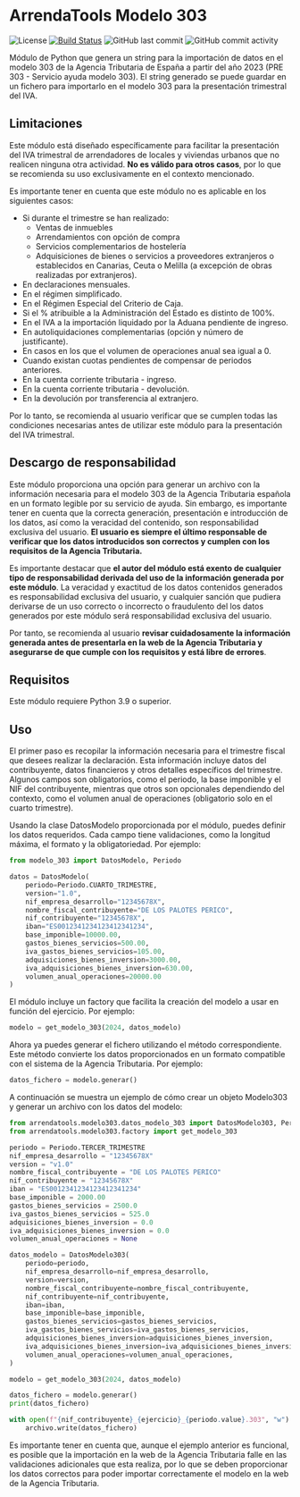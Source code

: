 # ArrendaTools Modelo 303
![License](https://img.shields.io/github/license/hokus15/ArrendaToolsModelo303)
[![Build Status](https://github.com/hokus15/ArrendaToolsModelo303/actions/workflows/main.yml/badge.svg)](https://github.com/hokus15/ArrendaToolsModelo303/actions)
![GitHub last commit](https://img.shields.io/github/last-commit/hokus15/ArrendaToolsModelo303?logo=github)
![GitHub commit activity](https://img.shields.io/github/commit-activity/m/hokus15/ArrendaToolsModelo303?logo=github)

Módulo de Python que genera un string para la importación de datos en el modelo 303 de la Agencia Tributaria de España a partir del año 2023 (PRE 303 - Servicio ayuda modelo 303). El string generado se puede guardar en un fichero para importarlo en el modelo 303 para la presentación trimestral del IVA.

## Limitaciones

Este módulo está diseñado específicamente para facilitar la presentación del IVA trimestral de arrendadores de locales y viviendas urbanos que no realicen ninguna otra actividad. **No es válido para otros casos**, por lo que se recomienda su uso exclusivamente en el contexto mencionado.

Es importante tener en cuenta que este módulo no es aplicable en los siguientes casos:

- Si durante el trimestre se han realizado:
  - Ventas de inmuebles
  - Arrendamientos con opción de compra
  - Servicios complementarios de hostelería
  - Adquisiciones de bienes o servicios a proveedores extranjeros o establecidos en Canarias, Ceuta o Melilla (a excepción de obras realizadas por extranjeros).
- En declaraciones mensuales.
- En el régimen simplificado.
- En el Régimen Especial del Criterio de Caja.
- Si el % atribuible a la Administración del Estado es distinto de 100%.
- En el IVA a la importación liquidado por la Aduana pendiente de ingreso.
- En autoliquidaciones complementarias (opción y número de justificante).
- En casos en los que el volumen de operaciones anual sea igual a 0.
- Cuando existan cuotas pendientes de compensar de periodos anteriores.
- En la cuenta corriente tributaria - ingreso.
- En la cuenta corriente tributaria - devolución.
- En la devolución por transferencia al extranjero.

Por lo tanto, se recomienda al usuario verificar que se cumplen todas las condiciones necesarias antes de utilizar este módulo para la presentación del IVA trimestral.

## Descargo de responsabilidad

Este módulo proporciona una opción para generar un archivo con la información necesaria para el modelo 303 de la Agencia Tributaria española en un formato legible por su servicio de ayuda. Sin embargo, es importante tener en cuenta que la correcta generación, presentación e introducción de los datos, así como la veracidad del contenido, son responsabilidad exclusiva del usuario. **El usuario es siempre el último responsable de verificar que los datos introducidos son correctos y cumplen con los requisitos de la Agencia Tributaria.**

Es importante destacar que **el autor del módulo está exento de cualquier tipo de responsabilidad derivada del uso de la información generada por este módulo**. La veracidad y exactitud de los datos contenidos generados es responsabilidad exclusiva del usuario, y cualquier sanción que pudiera derivarse de un uso correcto o incorrecto o fraudulento del los datos generados por este módulo será responsabilidad exclusiva del usuario.

Por tanto, se recomienda al usuario **revisar cuidadosamente la información generada antes de presentarla en la web de la Agencia Tributaria y asegurarse de que cumple con los requisitos y está libre de errores**.

## Requisitos

Este módulo requiere Python 3.9 o superior.

## Uso

El primer paso es recopilar la información necesaria para el trimestre fiscal que desees realizar la declaración. Esta información incluye datos del contribuyente, datos financieros y otros detalles específicos del trimestre. Algunos campos son obligatorios, como el periodo, la base imponible y el NIF del contribuyente, mientras que otros son opcionales dependiendo del contexto, como el volumen anual de operaciones (obligatorio solo en el cuarto trimestre).

Usando la clase DatosModelo proporcionada por el módulo, puedes definir los datos requeridos. Cada campo tiene validaciones, como la longitud máxima, el formato y la obligatoriedad.
Por ejemplo:

```python
from modelo_303 import DatosModelo, Periodo

datos = DatosModelo(
    periodo=Periodo.CUARTO_TRIMESTRE,
    version="1.0",
    nif_empresa_desarrollo="12345678X",
    nombre_fiscal_contribuyente="DE LOS PALOTES PERICO",
    nif_contribuyente="12345678X",
    iban="ES0012341234123412341234",
    base_imponible=10000.00,
    gastos_bienes_servicios=500.00,
    iva_gastos_bienes_servicios=105.00,
    adquisiciones_bienes_inversion=3000.00,
    iva_adquisiciones_bienes_inversion=630.00,
    volumen_anual_operaciones=20000.00
)
```

El módulo incluye un factory que facilita la creación del modelo a usar en función del ejercicio.
Por ejemplo:

```python
modelo = get_modelo_303(2024, datos_modelo)
```

Ahora ya puedes generar el fichero utilizando el método correspondiente. Este método convierte los datos proporcionados en un formato compatible con el sistema de la Agencia Tributaria.
Por ejemplo:


```python
datos_fichero = modelo.generar()
```

A continuación se muestra un ejemplo de cómo crear un objeto Modelo303 y generar un archivo con los datos del modelo:

```python
from arrendatools.modelo303.datos_modelo_303 import DatosModelo303, Periodo
from arrendatools.modelo303.factory import get_modelo_303

periodo = Periodo.TERCER_TRIMESTRE
nif_empresa_desarrollo = "12345678X"
version = "v1.0"
nombre_fiscal_contribuyente = "DE LOS PALOTES PERICO"
nif_contribuyente = "12345678X"
iban = "ES0012341234123412341234"
base_imponible = 2000.00
gastos_bienes_servicios = 2500.0
iva_gastos_bienes_servicios = 525.0
adquisiciones_bienes_inversion = 0.0
iva_adquisiciones_bienes_inversion = 0.0
volumen_anual_operaciones = None

datos_modelo = DatosModelo303(
    periodo=periodo,
    nif_empresa_desarrollo=nif_empresa_desarrollo,
    version=version,
    nombre_fiscal_contribuyente=nombre_fiscal_contribuyente,
    nif_contribuyente=nif_contribuyente,
    iban=iban,
    base_imponible=base_imponible,
    gastos_bienes_servicios=gastos_bienes_servicios,
    iva_gastos_bienes_servicios=iva_gastos_bienes_servicios,
    adquisiciones_bienes_inversion=adquisiciones_bienes_inversion,
    iva_adquisiciones_bienes_inversion=iva_adquisiciones_bienes_inversion,
    volumen_anual_operaciones=volumen_anual_operaciones,
)

modelo = get_modelo_303(2024, datos_modelo)

datos_fichero = modelo.generar()
print(datos_fichero)

with open(f"{nif_contribuyente}_{ejercicio}_{periodo.value}.303", "w") as archivo:
    archivo.write(datos_fichero)
```

Es importante tener en cuenta que, aunque el ejemplo anterior es funcional, es posible que la importación en la web de la Agencia Tributaria falle en las validaciones adicionales que esta realiza, por lo que se deben proporcionar los datos correctos para poder importar correctamente el modelo en la web de la Agencia Tributaria. 